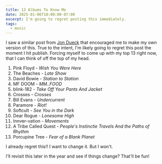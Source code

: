 ```yaml
---
title: 13 Albums To Know Me
date: 2025-01-06T10:00:00-07:00
excerpt: I'm going to regret posting this immediately.
tags:
  - music
---
```


I saw a similar post from [Jon Dueck](https://jondueck.ca/journal/2024/bakers-dozen/) that encouraged me to make my own version of this. True to the intent, I'm likely going to regret this post the moment I hit publish. Forcing myself to come up with my top 13 right now, that I can think of off the top of my head.

1. Pink Floyd - *Wish You Were Here*
2. The Beaches - *Late Show*
3. David Bowie - *Station to Station*
4. MF DOOM - *MM..FOOD*
5. blink-182 - *Take Off Your Pants And Jacket*
6. Crosses - *Crosses*
7. Bill Evans - *Undercurrent*
8. Paramore - *Riot!*
9. Softcult - *See You in the Dark*
10. Dear Rogue - *Lonesome High*
11. Innver-vation - *Movements*
12. A Tribe Called Quest - *People's Instinctie Travels And the Paths of Rhythm*
13. Porcupine Tree - *Fear of a Blank Planet*

I already regret this!! I want to change it. But I won't.

I'll revisit this later in the year and see if things change? That'll be fun!
